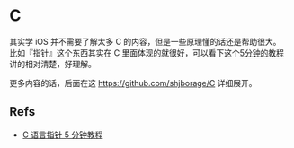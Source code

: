 # C
其实学 iOS 并不需要了解太多 C 的内容，但是一些原理懂的话还是帮助很大。  
比如『指针』这个东西其实在 C 里面体现的就很好，可以看下这个[5分钟的教程](http://blog.jobbole.com/25409/) 讲的相对清楚，好理解。

更多内容的话，后面在这 <https://github.com/shjborage/C> 详细展开。

## Refs
-   [C 语言指针 5 分钟教程](http://blog.jobbole.com/25409/)
